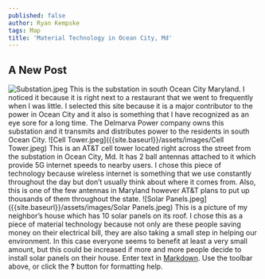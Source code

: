 ```yaml
---
published: false
author: Ryan Kempske
tags: Map
title: 'Material Technology in Ocean City, Md'
---
```

## A New Post
![Substation.jpeg]({{site.baseurl}}/assets/images/Substation.jpeg)
This is the substation in south Ocean City Maryland. I noticed it because it is right next to a restaurant that we went to frequently when I was little. I selected this site because it is a major contributor to the power in Ocean City and it also is something that I have recognized as an eye sore for a long time. The Delmarva Power company owns this substation and it transmits and distributes power to the residents in south Ocean City.
![Cell Tower.jpeg]({{site.baseurl}}/assets/images/Cell Tower.jpeg)
This is an AT&T cell tower located right across the street from the substation in Ocean City, Md. It has 2 ball antennas attached to it which provide 5G internet speeds to nearby users. I chose this piece of technology because wireless internet is something that we use constantly throughout the day but don’t usually think about where it comes from. Also, this is one of the few antennas in Maryland however AT&T plans to put up thousands of them throughout the state.
![Solar Panels.jpeg]({{site.baseurl}}/assets/images/Solar Panels.jpeg)
This is a picture of my neighbor’s house which has 10 solar panels on its roof. I chose this as a piece of material technology because not only are these people saving money on their electrical bill, they are also taking a small step in helping our environment. In this case everyone seems to benefit at least a very small amount, but this could be increased if more and more people decide to install solar panels on their house.
Enter text in [Markdown](http://daringfireball.net/projects/markdown/). Use the toolbar above, or click the **?** button for formatting help.
